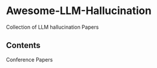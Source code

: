 # Awesome-LLM-Hallucination
Collection of LLM hallucination Papers

## Contents
Conference Papers

<!--stackedit_data:
eyJoaXN0b3J5IjpbLTUxMTc3ODY0OSwyMDQ5OTIxNDkzLC00OD
A3ODk5NzIsLTExMTg1OTcyOTZdfQ==
-->